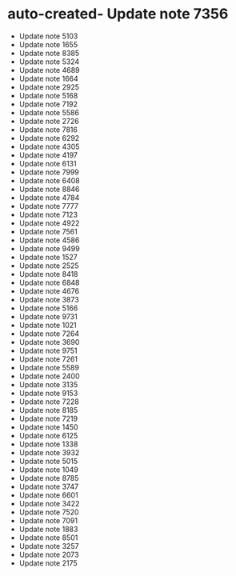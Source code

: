 # auto-created- Update note 7356
- Update note 5103
- Update note 1655
- Update note 8385
- Update note 5324
- Update note 4689
- Update note 1664
- Update note 2925
- Update note 5168
- Update note 7192
- Update note 5586
- Update note 2726
- Update note 7816
- Update note 6292
- Update note 4305
- Update note 4197
- Update note 6131
- Update note 7999
- Update note 6408
- Update note 8846
- Update note 4784
- Update note 7777
- Update note 7123
- Update note 4922
- Update note 7561
- Update note 4586
- Update note 9499
- Update note 1527
- Update note 2525
- Update note 8418
- Update note 6848
- Update note 4676
- Update note 3873
- Update note 5166
- Update note 9731
- Update note 1021
- Update note 7264
- Update note 3690
- Update note 9751
- Update note 7261
- Update note 5589
- Update note 2400
- Update note 3135
- Update note 9153
- Update note 7228
- Update note 8185
- Update note 7219
- Update note 1450
- Update note 6125
- Update note 1338
- Update note 3932
- Update note 5015
- Update note 1049
- Update note 8785
- Update note 3747
- Update note 6601
- Update note 3422
- Update note 7520
- Update note 7091
- Update note 1883
- Update note 8501
- Update note 3257
- Update note 2073
- Update note 2175

